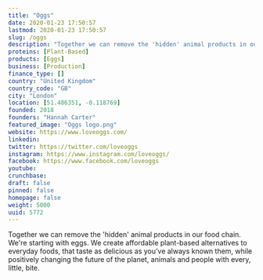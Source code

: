 ```yaml
---
title: "Oggs"
date: 2020-01-23 17:50:57
lastmod: 2020-01-23 17:50:57
slug: /oggs
description: "Together we can remove the 'hidden' animal products in our food chain. We're starting with eggs. We create affordable plant-based alternatives to everyday foods, that taste as delicious as you’ve always known them, while positively changing the future of the planet, animals and people with every, little, bite."
proteins: [Plant-Based]
products: [Eggs]
business: [Production]
finance_type: []
country: "United Kingdom"
country_code: "GB"
city: "London"
location: [51.486351, -0.118769]
founded: 2018
founders: "Hannah Carter"
featured_image: "Oggs logo.png"
website: https://www.loveoggs.com/
linkedin: 
twitter: https://twitter.com/loveoggs
instagram: https://www.instagram.com/loveoggs/
facebook: https://www.facebook.com/loveoggs
youtube: 
crunchbase: 
draft: false
pinned: false
homepage: false
weight: 5000
uuid: 5772
---
```

Together we can remove the 'hidden' animal products in our food chain. We're starting with eggs. We create affordable plant-based alternatives to everyday foods, that taste as delicious as you’ve always known them, while positively changing the future of the planet, animals and people with every, little, bite.
